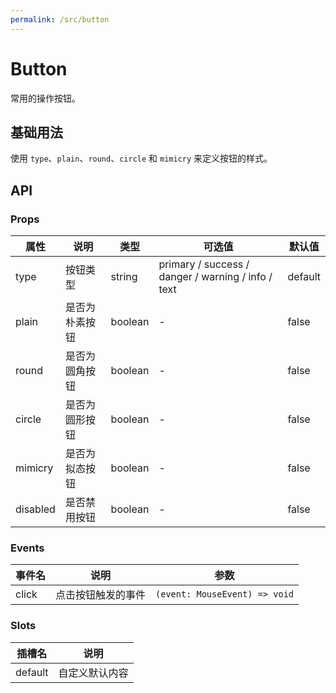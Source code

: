 ```yaml
---
permalink: /src/button
---
```


# Button

常用的操作按钮。

## 基础用法

使用 `type`、`plain`、`round`、`circle` 和 `mimicry` 来定义按钮的样式。

<demo src="../__demos__/basic.vue"></demo>

## API

### Props

| 属性              | 说明                             | 类型 | 可选值           | 默认值        |
| ----------------- | -------------------------------- | --------------- | ------ | ------ |
| type            | 按钮类型           | string   | primary / success / danger / warning / info / text        | default |
| plain | 是否为朴素按钮       | boolean | - | false    |
| round | 是否为圆角按钮   | boolean | - | false     |
| circle | 是否为圆形按钮 | boolean | - |  false    |
| mimicry | 是否为拟态按钮 | boolean | - | false    |
| disabled | 是否禁用按钮 | boolean | - | false    |

### Events

| 事件名 | 说明               | 参数                          |
| ------ | ------------------ | ----------------------------- |
| click  | 点击按钮触发的事件 | `(event: MouseEvent) => void` |

### Slots

| 插槽名  | 说明           |
| ------- | -------------- |
| default | 自定义默认内容 |

